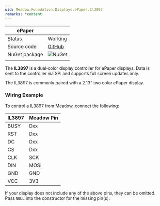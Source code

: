 ```yaml
---
uid: Meadow.Foundation.Displays.ePaper.Il3897
remarks: *content
---
```


| ePaper        |             |
|---------------|-------------|
| Status        | Working     |
| Source code   | [GitHub](https://github.com/WildernessLabs/Meadow.Foundation/tree/master/Source/Meadow.Foundation.Peripherals/Displays.ePaper) |
| NuGet package | ![NuGet](https://img.shields.io/nuget/v/Meadow.Foundation.Displays.ePaper.svg?label=NuGet) |
| | |

The **IL3897** is a dual-color display controller for ePaper displays. Data is sent to the controller via SPI and supports full screen updates only.

The IL3897 is commonly paired with a 2.13" two color ePaper display.

### Wiring Example

 To control a IL3897 from Meadow, connect the following:

| IL3897  | Meadow Pin |
|---------|------------|
| BUSY    | Dxx        |
| RST     | Dxx        |
| DC      | Dxx        |
| CS      | Dxx        |
| CLK     | SCK        |
| DIN     | MOSI       |
| GND     | GND        |
| VCC     | 3V3        |

If your display does not include any of the above pins, they can be omitted. Pass `NULL` into the constructor for the missing pin(s).
